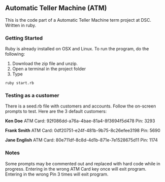 ## Automatic Teller Machine (ATM)
This is the code part of a Automatic Teller Machine term project at DSC. Written in ruby.

### Getting Started
Ruby is already installed on OSX and Linux. To run the program, do the following:  

1. Download the zip file and unzip.  
2. Open a terminal in the project folder  
3. Type
```
ruby start.rb
```  

### Testing as a customer
There is a seed.rb file with customers and accounts. Follow the on-screen prompts to test. Here are the 3 default customers:

**Ken Doe**
ATM Card:
92f086dd-a76a-4bae-81a4-8f3694f5d478
Pin:
3293

**Frank Smith**
ATM Card:
0df20751-e24f-481b-9b75-8c26efee3198
Pin:
5690

**Jane English**
ATM Card:
80e711df-8c8d-4d1b-871e-7e1528675d11
Pin: 
1174


### Notes
Some prompts may be commented out and replaced with hard code while in progress.
Entering in the wrong ATM Card key once will exit program.
Entering in the wrong Pin 3 times will exit program.
